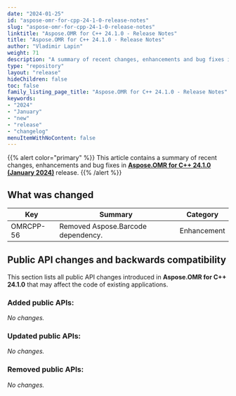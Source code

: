 ```yaml
---
date: "2024-01-25"
id: "aspose-omr-for-cpp-24-1-0-release-notes"
slug: "aspose-omr-for-cpp-24-1-0-release-notes"
linktitle: "Aspose.OMR for C++ 24.1.0 - Release Notes"
title: "Aspose.OMR for C++ 24.1.0 - Release Notes"
author: "Vladimir Lapin"
weight: 71
description: "A summary of recent changes, enhancements and bug fixes in Aspose.OMR for C++ 24.1.0 (January 2024) release."
type: "repository"
layout: "release"
hideChildren: false
toc: false
family_listing_page_title: "Aspose.OMR for C++ 24.1.0 - Release Notes"
keywords:
- "2024"
- "January"
- "new"
- "release"
- "changelog"
menuItemWithNoContent: false
---
```


{{% alert color="primary" %}} 
This article contains a summary of recent changes, enhancements and bug fixes in [**Aspose.OMR for C++ 24.1.0 (January 2024)**](https://www.nuget.org/packages/Aspose.OMR.Cpp/24.1.0) release.
{{% /alert %}} 

## What was changed

Key | Summary | Category
--- | ------- | --------
OMRCPP-56 | Removed Aspose.Barcode dependency. | Enhancement

## Public API changes and backwards compatibility

This section lists all public API changes introduced in **Aspose.OMR for C++ 24.1.0** that may affect the code of existing applications.

### Added public APIs:

_No changes._

### Updated public APIs:

_No changes._

### Removed public APIs:

_No changes._
